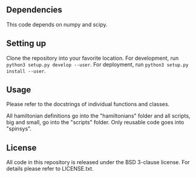 ## Dependencies

This code depends on numpy and scipy.

## Setting up

Clone the repository into your favorite location. For development, run `python3
setup.py develop --user`. For deployment, run `python3 setup.py install --user`.

## Usage

Please refer to the docstrings of individual functions and classes.

All hamiltonian definitions go into the "hamiltonians" folder and all scripts,
big and small, go into the "scripts" folder. Only reusable code goes into
"spinsys".

## License

All code in this repository is released under the BSD 3-clause license. For
details please refer to LICENSE.txt.
